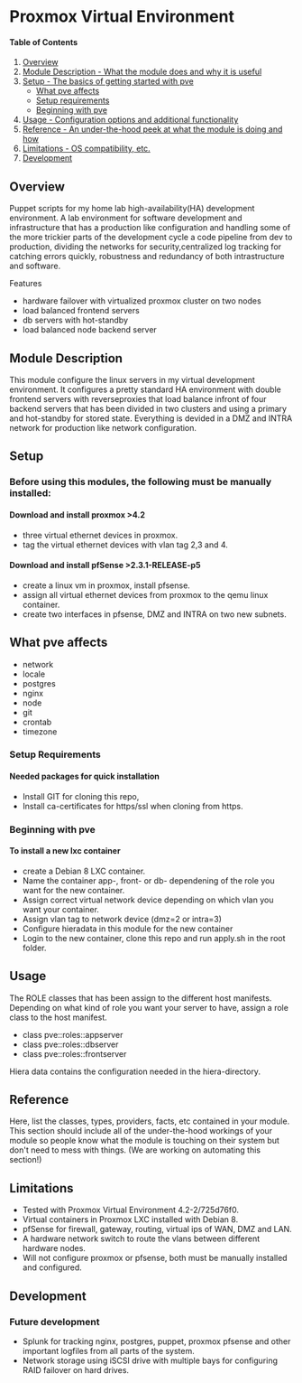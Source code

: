 # Proxmox Virtual Environment

#### Table of Contents

1. [Overview](#overview)
2. [Module Description - What the module does and why it is useful](#module-description)
3. [Setup - The basics of getting started with pve](#setup)
    * [What pve affects](#what-pve-affects)
    * [Setup requirements](#setup-requirements)
    * [Beginning with pve](#beginning-with-pve)
4. [Usage - Configuration options and additional functionality](#usage)
5. [Reference - An under-the-hood peek at what the module is doing and how](#reference)
6. [Limitations - OS compatibility, etc.](#limitations)
8. [Development](#development)

## Overview

Puppet scripts for my home lab high-availability(HA) development environment.
A lab environment for software development and infrastructure that has a production like configuration and handling some of the more trickier parts of the development cycle a code pipeline from dev to production, dividing the networks for security,centralized log tracking for catching errors quickly, robustness and redundancy of both intrastructure and software. 

Features
* hardware failover with virtualized proxmox cluster on two nodes
* load balanced frontend servers
* db servers with hot-standby
* load balanced node backend server

## Module Description

This module configure the linux servers in my virtual development environment.
It configures a pretty standard HA environment with double frontend servers with reverseproxies that
load balance infront of four backend servers that has been divided in two clusters and using a primary and 
hot-standby for stored state. Everything is devided in a DMZ and INTRA network for production like network
configuration.

## Setup

### Before using this modules, the following must be manually installed:

#### Download and install proxmox >4.2
* three virtual ethernet devices in proxmox.
* tag the virtual ethernet devices with vlan tag 2,3 and 4.

#### Download and install pfSense >2.3.1-RELEASE-p5 
* create a linux vm in proxmox, install pfsense.
* assign all virtual ethernet devices from proxmox to the qemu linux container.
* create two interfaces in pfsense, DMZ and INTRA on two new subnets.

## What pve affects

* network
* locale
* postgres
* nginx
* node
* git
* crontab
* timezone

### Setup Requirements

#### Needed packages for quick installation
* Install GIT for cloning this repo,
* Install ca-certificates for https/ssl when cloning from https.

### Beginning with pve

#### To install a new lxc container 
* create a Debian 8 LXC container.
* Name the container app-, front- or db- dependening of the role you want for the new container.
* Assign correct virtual network device depending on which vlan you want your container.
* Assign vlan tag to network device (dmz=2 or intra=3) 
* Configure hieradata in this module for the new container
* Login to the new container, clone this repo and run apply.sh in the root folder.


## Usage

The ROLE classes that has been assign to the different host manifests.
Depending on what kind of role you want your server to have, assign a role class to the host manifest.
* class pve::roles::appserver
* class pve::roles::dbserver
* class pve::roles::frontserver

Hiera data contains the configuration needed in the hiera-directory.


## Reference

Here, list the classes, types, providers, facts, etc contained in your module.
This section should include all of the under-the-hood workings of your module so
people know what the module is touching on their system but don't need to mess
with things. (We are working on automating this section!)

## Limitations

* Tested with Proxmox Virtual Environment 4.2-2/725d76f0.
* Virtual containers in Proxmox LXC installed with Debian 8.
* pfSense for firewall, gateway, routing, virtual ips of WAN, DMZ and LAN.
* A hardware network switch to route the vlans between different hardware nodes.
* Will not configure proxmox or pfsense, both must be manually installed and configured.

## Development

### Future development
* Splunk for tracking nginx, postgres, puppet, proxmox pfsense and other important logfiles from all parts of the system.
* Network storage using iSCSI drive with multiple bays for configuring RAID failover on hard drives.
